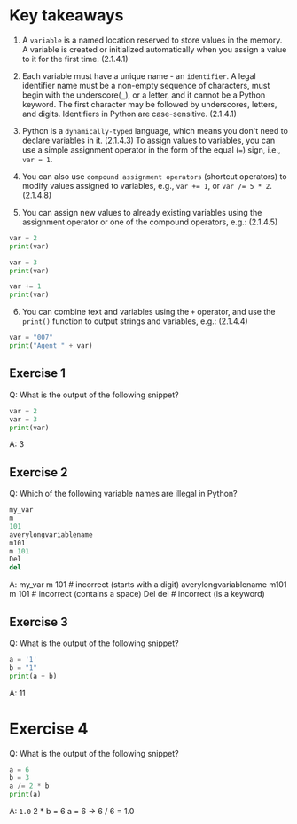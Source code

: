 # Key takeaways
1. A `variable` is a named location reserved to store values in the memory. A variable is created or initialized automatically when you assign a value to it for the first time. (2.1.4.1)

2. Each variable must have a unique name - an `identifier`. A legal identifier name must be a non-empty sequence of characters, must begin with the underscore(`_`), or a letter, and it cannot be a Python keyword. The first character may be followed by underscores, letters, and digits. Identifiers in Python are case-sensitive. (2.1.4.1)

3. Python is a `dynamically-typed` language, which means you don't need to declare variables in it. (2.1.4.3) To assign values to variables, you can use a simple assignment operator in the form of the equal (`=`) sign, i.e., `var = 1`.

4. You can also use `compound assignment operators` (shortcut operators) to modify values assigned to variables, e.g., `var += 1`, or `var /= 5 * 2`. (2.1.4.8)

5. You can assign new values to already existing variables using the assignment operator or one of the compound operators, e.g.: (2.1.4.5)
```python
var = 2
print(var)

var = 3
print(var)

var += 1
print(var)
```

6. You can combine text and variables using the `+` operator, and use the `print()` function to output strings and variables, e.g.: (2.1.4.4)
```python
var = "007"
print("Agent " + var)
```
## Exercise 1
Q: What is the output of the following snippet?
```python
var = 2
var = 3
print(var)
```
A: 3

## Exercise 2
Q: Which of the following variable names are illegal in Python?
```python
my_var
m
101
averylongvariablename
m101
m 101
Del
del
```
A: my_var
   m
   101 # incorrect (starts with a digit)
   averylongvariablename
   m101
   m 101 # incorrect (contains a space)
   Del
   del # incorrect (is a keyword)

## Exercise 3
Q: What is the output of the following snippet?
```python
a = '1'
b = "1"
print(a + b)
```
A: 11

# Exercise 4
Q: What is the output of the following snippet?
```python
a = 6
b = 3
a /= 2 * b
print(a)
```
A: `1.0`
   2 * b = 6
   a = 6 → 6 / 6 = 1.0